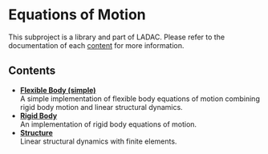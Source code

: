 # Equations of Motion

This subproject is a library and part of LADAC.
Please refer to the documentation of each [content](#Contents) for more information.


## Contents

- [**Flexible Body (simple)**](flexible_body_simple)  
A simple implementation of flexible body equations of motion combining rigid body motion and linear structural dynamics.
- [**Rigid Body**](rigid_body)  
An implementation of rigid body equations of motion.
- [**Structure**](structure)  
Linear structural dynamics with finite elements.